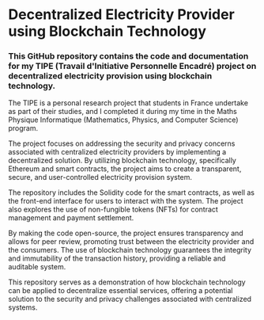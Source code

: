 # Decentralized Electricity Provider using Blockchain Technology

### This GitHub repository contains the code and documentation for my TIPE (Travail d'Initiative Personnelle Encadré) project on decentralized electricity provision using blockchain technology. 

The TIPE is a personal research project that students in France undertake as part of their studies, and I completed it during my time in the Maths Physique Informatique (Mathematics, Physics, and Computer Science) program.

The project focuses on addressing the security and privacy concerns associated with centralized electricity providers by implementing a decentralized solution. By utilizing blockchain technology, specifically Ethereum and smart contracts, the project aims to create a transparent, secure, and user-controlled electricity provision system.

The repository includes the Solidity code for the smart contracts, as well as the front-end interface for users to interact with the system. The project also explores the use of non-fungible tokens (NFTs) for contract management and payment settlement.

By making the code open-source, the project ensures transparency and allows for peer review, promoting trust between the electricity provider and the consumers. The use of blockchain technology guarantees the integrity and immutability of the transaction history, providing a reliable and auditable system.

This repository serves as a demonstration of how blockchain technology can be applied to decentralize essential services, offering a potential solution to the security and privacy challenges associated with centralized systems.
